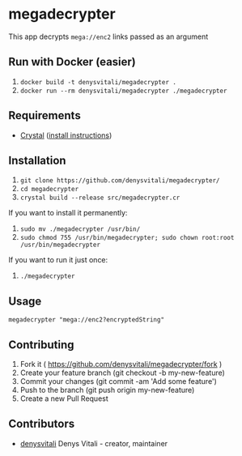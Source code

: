 # megadecrypter

This app decrypts `mega://enc2` links passed as an argument

## Run with Docker (easier)

1. `docker build -t denysvitali/megadecrypter .`
2. `docker run --rm denysvitali/megadecrypter ./megadecrypter`

## Requirements
- [Crystal](https://crystal-lang.org) ([install instructions](https://crystal-lang.org/docs/installation/index.html))

## Installation

1. `git clone https://github.com/denysvitali/megadecrypter/`
2. `cd megadecrypter`
3. `crystal build --release src/megadecrypter.cr`

If you want to install it permanently:  

1. `sudo mv ./megadecrypter /usr/bin/`
2. `sudo chmod 755 /usr/bin/megadecrypter; sudo chown root:root /usr/bin/megadecrypter`

If you want to run it just once:

1. `./megadecrypter`

## Usage

`megadecrypter "mega://enc2?encryptedString"`

## Contributing

1. Fork it ( https://github.com/denysvitali/megadecrypter/fork )
2. Create your feature branch (git checkout -b my-new-feature)
3. Commit your changes (git commit -am 'Add some feature')
4. Push to the branch (git push origin my-new-feature)
5. Create a new Pull Request

## Contributors

- [denysvitali](https://github.com/denysvitali) Denys Vitali - creator, maintainer
